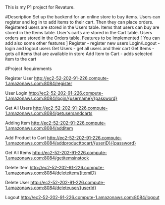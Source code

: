 This is my P1 project for Revature.

#Description
Set up the backend for an online store to buy items. Users can register and log in to add items to their cart. Then they can place orders. Registered users are stored in the Users table. Items that users can buy are stored in the Items table. User's carts are stored in the Cart table. Users orders are stored in the Orders table. Features to be Implemented [ You can add also some other features ] Register - register new users Login/Logout - login and logout users Get Users - get all users and their cart Get Items - gets all items that are available in store Add Item to Cart - adds selected item to the cart

#Project Requirements

Register User
http://ec2-52-202-91-226.compute-1.amazonaws.com:8084/register

User Login
http://ec2-52-202-91-226.compute-1.amazonaws.com:8084/login/{username}/{password}

Get All Users
http://ec2-52-202-91-226.compute-1.amazonaws.com:8084/getusersandcarts

Adding Item
http://ec2-52-202-91-226.compute-1.amazonaws.com:8084/additem

Add Product to Cart
http://ec2-52-202-91-226.compute-1.amazonaws.com:8084/addproducttocart/{useriD}/{password}

Get All Items
http://ec2-52-202-91-226.compute-1.amazonaws.com:8084/getitemsinstock

Delete Item
http://ec2-52-202-91-226.compute-1.amazonaws.com:8084/deleteitem/{itemiD}

Delete User
http://ec2-52-202-91-226.compute-1.amazonaws.com:8084/deleteuser/{userId}

Logout
http://ec2-52-202-91-226.compute-1.amazonaws.com:8084/logout

